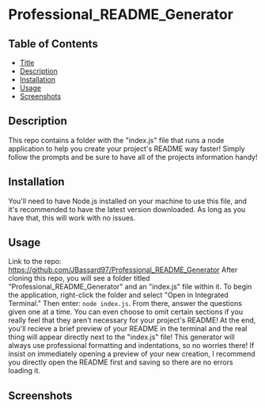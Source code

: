 # Professional_README_Generator

## Table of Contents

- [Title](#title)
- [Description](#description)
- [Installation](#installation)
- [Usage](#usage)
- [Screenshots](#screenshots)

## Description

This repo contains a folder with the "index.js" file that runs a node application to help you create your project's README way faster! Simply follow the prompts and be sure to have all of the projects information handy!

## Installation

You'll need to have Node.js installed on your machine to use this file, and it's recommended to have the latest version downloaded. As long as you have that, this will work with no issues.

## Usage

Link to the repo: https://github.com/JBassard97/Professional_README_Generator
After cloning this repo, you will see a folder titled "Professional_README_Generator" and an "index.js" file within it. To begin the application, right-click the folder and select "Open in Integrated Terminal." Then enter: `node index.js`. From there, answer the questions given one at a time. You can even choose to omit certain sections if you really feel that they aren't necessary for your project's README! At the end, you'll recieve a brief preview of your README in the terminal and the real thing will appear directly next to the "index.js" file! This generator will always use professional formatting and indentations, so no worries there! If insist on immediately opening a preview of your new creation, I recommend you directly open the README first and saving so there are no errors loading it.

## Screenshots

